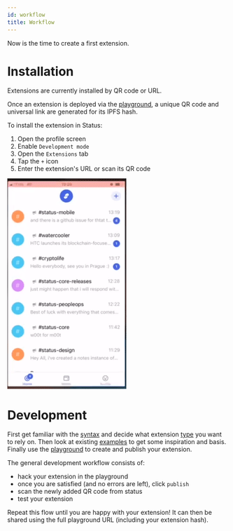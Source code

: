 ```yaml
---
id: workflow
title: Workflow
---
```


Now is the time to create a first extension.

# Installation

Extensions are currently installed by QR code or URL.

Once an extension is deployed via the [playground](https://status.im/extensions/play.html), a unique QR code and universal link are generated for its IPFS hash.

To install the extension in Status:

1. Open the profile screen
2. Enable `Development mode`
3. Open the `Extensions` tab
4. Tap the `+` icon
5. Enter the extension's URL or scan its QR code

![Extension installation](./assets/install-extension.gif)

# Development

First get familiar with the [syntax](https://status.im/extensions/syntax.html) and decide what extension [type](https://status.im/extensions/extension_types.html) you want to rely on.
Then look at existing [examples](https://status.im/extensions/examples.html) to get some inspiration and basis.
Finally use the [playground](https://status.im/extensions/play.html) to create and publish your extension.

The general development workflow consists of:

* hack your extension in the playground
* once you are satisfied (and no errors are left), click `publish`
* scan the newly added QR code from status
* test your extension

Repeat this flow until you are happy with your extension! It can then be shared using the full playground URL (including your extension hash).
